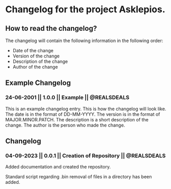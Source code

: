 # Changelog for the project Asklepios.
## How to read the changelog?
The changelog will contain the following information in the following order:

- Date of the change
- Version of the change
- Description of the change
- Author of the change

## Example Changelog

### 24-06-2001 || 1.0.0 || Example || @REALSDEALS
This is an example changelog entry. This is how the changelog will look like. The date is in the format of DD-MM-YYYY. The version is in the format of MAJOR.MINOR.PATCH. The description is a short description of the change. The author is the person who made the change.

## Changelog

### 04-09-2023 || 0.0.1 || Creation of Repository || @REALSDEALS
Added documentation and created the repository.

Standard script regarding .bin removal of files in a directory has been added. 